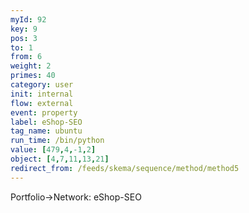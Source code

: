 ```yaml
---
myId: 92
key: 9
pos: 3
to: 1
from: 6
weight: 2
primes: 40
category: user
init: internal
flow: external
event: property
label: eShop-SEO
tag_name: ubuntu
run_time: /bin/python
value: [479,4,-1,2]
object: [4,7,11,13,21]
redirect_from: /feeds/skema/sequence/method/method5
---
```

Portfolio->Network: eShop-SEO

